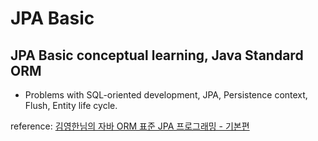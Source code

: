 # JPA Basic

## JPA Basic conceptual learning, Java Standard ORM 
- Problems with SQL-oriented development, JPA, Persistence context, Flush, Entity life cycle.

reference: [김영한님의 자바 ORM 표준 JPA 프로그래밍 - 기본편](https://www.inflearn.com/course/ORM-JPA-Basic/dashboard) 